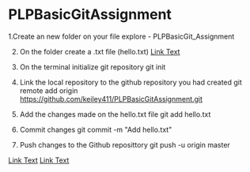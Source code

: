 # PLPBasicGitAssignment

1.Create an new folder on your file explore - PLPBasicGit_Assignment

2. On the folder create a .txt file (hello.txt)
      [Link Text](https://github.com/keiley411/PLPBasicGitAssignment/blob/master/images/.txt%20file.png)

3. On the terminal initialize git repository
     git init

4. Link the local repository to the github repository you had created
    git remote add origin https://github.com/keiley411/PLPBasicGitAssignment.git

5. Add the changes made on the hello.txt file
      git add hello.txt

6. Commit changes
   git commit -m "Add hello.txt"

7. Push changes to the Github reposittory
    git push -u origin master

[Link Text](https://github.com/keiley411/PLPBasicGitAssignment/blob/master/images/hello.png)
[Link Text](https://github.com/keiley411/PLPBasicGitAssignment/blob/master/images/github.png)
